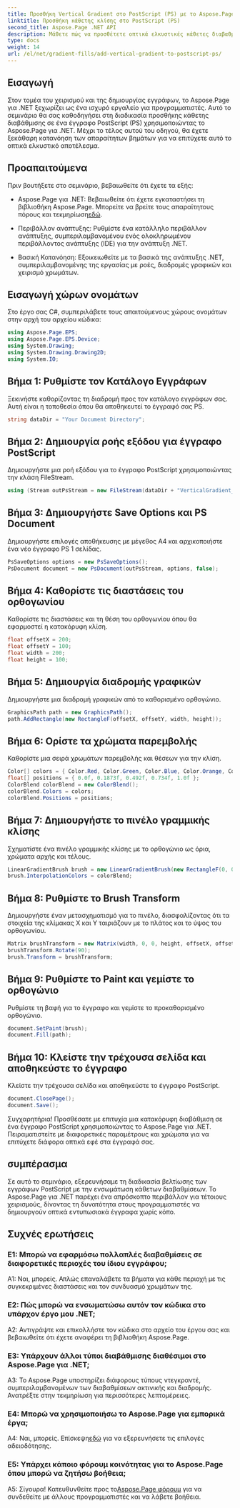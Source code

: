 ```yaml
---
title: Προσθήκη Vertical Gradient στο PostScript (PS) με το Aspose.Page
linktitle: Προσθήκη κάθετης κλίσης στο PostScript (PS)
second_title: Aspose.Page .NET API
description: Μάθετε πώς να προσθέτετε οπτικά ελκυστικές κάθετες διαβαθμίσεις σε έγγραφα PostScript (PS) στο .NET χρησιμοποιώντας το Aspose.Page. Αναβαθμίστε τη δημιουργία εγγράφων με αυτόν τον οδηγό βήμα προς βήμα.
type: docs
weight: 14
url: /el/net/gradient-fills/add-vertical-gradient-to-postscript-ps/
---
```

## Εισαγωγή

Στον τομέα του χειρισμού και της δημιουργίας εγγράφων, το Aspose.Page για .NET ξεχωρίζει ως ένα ισχυρό εργαλείο για προγραμματιστές. Αυτό το σεμινάριο θα σας καθοδηγήσει στη διαδικασία προσθήκης κάθετης διαβάθμισης σε ένα έγγραφο PostScript (PS) χρησιμοποιώντας το Aspose.Page για .NET. Μέχρι το τέλος αυτού του οδηγού, θα έχετε ξεκάθαρη κατανόηση των απαραίτητων βημάτων για να επιτύχετε αυτό το οπτικά ελκυστικό αποτέλεσμα.

## Προαπαιτούμενα

Πριν βουτήξετε στο σεμινάριο, βεβαιωθείτε ότι έχετε τα εξής:

-  Aspose.Page για .NET: Βεβαιωθείτε ότι έχετε εγκαταστήσει τη βιβλιοθήκη Aspose.Page. Μπορείτε να βρείτε τους απαραίτητους πόρους και τεκμηρίωση[εδώ](https://reference.aspose.com/page/net/).

- Περιβάλλον ανάπτυξης: Ρυθμίστε ένα κατάλληλο περιβάλλον ανάπτυξης, συμπεριλαμβανομένου ενός ολοκληρωμένου περιβάλλοντος ανάπτυξης (IDE) για την ανάπτυξη .NET.

- Βασική Κατανόηση: Εξοικειωθείτε με τα βασικά της ανάπτυξης .NET, συμπεριλαμβανομένης της εργασίας με ροές, διαδρομές γραφικών και χειρισμό χρωμάτων.

## Εισαγωγή χώρων ονομάτων

Στο έργο σας C#, συμπεριλάβετε τους απαιτούμενους χώρους ονομάτων στην αρχή του αρχείου κώδικα:

```csharp
using Aspose.Page.EPS;
using Aspose.Page.EPS.Device;
using System.Drawing;
using System.Drawing.Drawing2D;
using System.IO;
```

## Βήμα 1: Ρυθμίστε τον Κατάλογο Εγγράφων

Ξεκινήστε καθορίζοντας τη διαδρομή προς τον κατάλογο εγγράφων σας. Αυτή είναι η τοποθεσία όπου θα αποθηκευτεί το έγγραφό σας PS.

```csharp
string dataDir = "Your Document Directory";
```

## Βήμα 2: Δημιουργία ροής εξόδου για έγγραφο PostScript

Δημιουργήστε μια ροή εξόδου για το έγγραφο PostScript χρησιμοποιώντας την κλάση FileStream.

```csharp
using (Stream outPsStream = new FileStream(dataDir + "VerticalGradient_outPS.ps", FileMode.Create))
```

## Βήμα 3: Δημιουργήστε Save Options και PS Document

Δημιουργήστε επιλογές αποθήκευσης με μέγεθος A4 και αρχικοποιήστε ένα νέο έγγραφο PS 1 σελίδας.

```csharp
PsSaveOptions options = new PsSaveOptions();
PsDocument document = new PsDocument(outPsStream, options, false);
```

## Βήμα 4: Καθορίστε τις διαστάσεις του ορθογωνίου

Καθορίστε τις διαστάσεις και τη θέση του ορθογωνίου όπου θα εφαρμοστεί η κατακόρυφη κλίση.

```csharp
float offsetX = 200;
float offsetY = 100;
float width = 200;
float height = 100;
```

## Βήμα 5: Δημιουργία διαδρομής γραφικών

Δημιουργήστε μια διαδρομή γραφικών από το καθορισμένο ορθογώνιο.

```csharp
GraphicsPath path = new GraphicsPath();
path.AddRectangle(new RectangleF(offsetX, offsetY, width, height));
```

## Βήμα 6: Ορίστε τα χρώματα παρεμβολής

Καθορίστε μια σειρά χρωμάτων παρεμβολής και θέσεων για την κλίση.

```csharp
Color[] colors = { Color.Red, Color.Green, Color.Blue, Color.Orange, Color.DarkOliveGreen };
float[] positions = { 0.0f, 0.1873f, 0.492f, 0.734f, 1.0f };
ColorBlend colorBlend = new ColorBlend();
colorBlend.Colors = colors;
colorBlend.Positions = positions;
```

## Βήμα 7: Δημιουργήστε το πινέλο γραμμικής κλίσης

Σχηματίστε ένα πινέλο γραμμικής κλίσης με το ορθογώνιο ως όρια, χρώματα αρχής και τέλους.

```csharp
LinearGradientBrush brush = new LinearGradientBrush(new RectangleF(0, 0, width, height), Color.Beige, Color.DodgerBlue, 0f);
brush.InterpolationColors = colorBlend;
```

## Βήμα 8: Ρυθμίστε το Brush Transform

Δημιουργήστε έναν μετασχηματισμό για το πινέλο, διασφαλίζοντας ότι τα στοιχεία της κλίμακας X και Y ταιριάζουν με το πλάτος και το ύψος του ορθογωνίου.

```csharp
Matrix brushTransform = new Matrix(width, 0, 0, height, offsetX, offsetY);
brushTransform.Rotate(90);
brush.Transform = brushTransform;
```

## Βήμα 9: Ρυθμίστε το Paint και γεμίστε το ορθογώνιο

Ρυθμίστε τη βαφή για το έγγραφο και γεμίστε το προκαθορισμένο ορθογώνιο.

```csharp
document.SetPaint(brush);
document.Fill(path);
```

## Βήμα 10: Κλείστε την τρέχουσα σελίδα και αποθηκεύστε το έγγραφο

Κλείστε την τρέχουσα σελίδα και αποθηκεύστε το έγγραφο PostScript.

```csharp
document.ClosePage();
document.Save();
```

Συγχαρητήρια! Προσθέσατε με επιτυχία μια κατακόρυφη διαβάθμιση σε ένα έγγραφο PostScript χρησιμοποιώντας το Aspose.Page για .NET. Πειραματιστείτε με διαφορετικές παραμέτρους και χρώματα για να επιτύχετε διάφορα οπτικά εφέ στα έγγραφά σας.

## συμπέρασμα

Σε αυτό το σεμινάριο, εξερευνήσαμε τη διαδικασία βελτίωσης των εγγράφων PostScript με την ενσωμάτωση κάθετων διαβαθμίσεων. Το Aspose.Page για .NET παρέχει ένα απρόσκοπτο περιβάλλον για τέτοιους χειρισμούς, δίνοντας τη δυνατότητα στους προγραμματιστές να δημιουργούν οπτικά εντυπωσιακά έγγραφα χωρίς κόπο.

## Συχνές ερωτήσεις

### Ε1: Μπορώ να εφαρμόσω πολλαπλές διαβαθμίσεις σε διαφορετικές περιοχές του ίδιου εγγράφου;

Α1: Ναι, μπορείς. Απλώς επαναλάβετε τα βήματα για κάθε περιοχή με τις συγκεκριμένες διαστάσεις και τον συνδυασμό χρωμάτων της.

### Ε2: Πώς μπορώ να ενσωματώσω αυτόν τον κώδικα στο υπάρχον έργο μου .NET;

A2: Αντιγράψτε και επικολλήστε τον κώδικα στο αρχείο του έργου σας και βεβαιωθείτε ότι έχετε αναφέρει τη βιβλιοθήκη Aspose.Page.

### Ε3: Υπάρχουν άλλοι τύποι διαβάθμισης διαθέσιμοι στο Aspose.Page για .NET;

A3: Το Aspose.Page υποστηρίζει διάφορους τύπους ντεγκραντέ, συμπεριλαμβανομένων των διαβαθμίσεων ακτινικής και διαδρομής. Ανατρέξτε στην τεκμηρίωση για περισσότερες λεπτομέρειες.

### Ε4: Μπορώ να χρησιμοποιήσω το Aspose.Page για εμπορικά έργα;

 Α4: Ναι, μπορείς. Επίσκεψη[εδώ](https://purchase.aspose.com/buy) για να εξερευνήσετε τις επιλογές αδειοδότησης.

### Ε5: Υπάρχει κάποιο φόρουμ κοινότητας για το Aspose.Page όπου μπορώ να ζητήσω βοήθεια;

 Α5: Σίγουρα! Κατευθυνθείτε προς το[Aspose.Page φόρουμ](https://forum.aspose.com/c/page/39) για να συνδεθείτε με άλλους προγραμματιστές και να λάβετε βοήθεια.